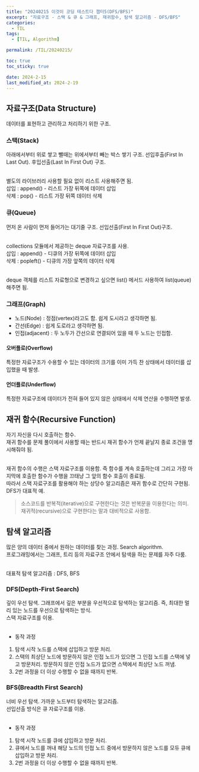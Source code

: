 ```yaml
---
title: "20240215 이것이 코딩 테스트다 챕터5(DFS/BFS)"
excerpt: "자료구조 - 스택 & 큐 & 그래프, 재귀함수, 탐색 알고리즘 - DFS/BFS"
categories:
  - TIL
tags:
  - [TIL, Algorithm]

permalink: /TIL/20240215/

toc: true
toc_sticky: true

date: 2024-2-15
last_modified_at: 2024-2-19
---
```


## 자료구조(Data Structure)
데이터를 표현하고 관리하고 처리하기 위한 구조.

### 스택(Stack)
아래에서부터 위로 쌓고 뺄때는 위에서부터 빼는 박스 쌓기 구조. 선입후출(First In Last Out). 후입선출(Last In First Out) 구조.<br><br>

별도의 라이브러리 사용할 필요 없이 리스트 사용해주면 됨.<br>
삽입 : append() - 리스트 가장 뒤쪽에 데이터 삽입 <br>
삭제 : pop() - 리스트 가장 뒤쪽 데이터 삭제 <br>

### 큐(Queue)
먼저 온 사람이 먼저 들어가는 대기줄 구조. 선입선출(First In First Out)구조.<br><br>

collections 모듈에서 제공하는 deque 자료구조를 사용.<br>
삽입 : append() - 디큐의 가장 뒤쪽에 데이터 삽입 <br>
삭제 : popleft() - 디큐의 가장 앞쪽의 데이터 삭제 <br><br>

deque 객체를 리스트 자료형으로 변경하고 싶으면 list() 메서드 사용하여 list(queue)해주면 됨.

### 그래프(Graph)
- 노드(Node) : 정점(vertex)라고도 함. 쉽게 도시라고 생각하면 됨.
- 간선(Edge) : 쉽게 도로라고 생각하면 됨.
- 인접(adjacent) : 두 노두가 간선으로 연결되어 있을 때 두 노드는 인접함.


  

#### 오버플로(Overflow)
특정한 자료구조가 수용할 수 있는 데이터의 크기를 이미 가득 찬 상태에서 데이터를 삽입했을 때 발생.

#### 언더플로(Underflow)
특정한 자료구조에 데이터가 전혀 들어 있지 않은 상태에서 삭제 연산을 수행하면 발생.


## 재귀 함수(Recursive Function)
자기 자신을 다시 호출하는 함수.<br>
재귀 함수를 문제 풀이에서 사용할 때는 반드시 재귀 함수가 언제 끝날지 종료 조건을 명시해줘야 됨.<br><br>

재귀 함수의 수행은 스택 자료구조를 이용함. 즉 함수를 계속 호출하는데 그리고 가장 마지막에 호출한 함수가 수행을 끄태냥 그 앞의 함수 호출이 종료됨.<br>
따라서 스택 자료구조를 활용해야 하는 상당수 알고리즘은 재귀 함수로 간단히 구현됨. DFS가 대표적 예.<br>

> 소스코드를 반복적(iterative)으로 구현한다는 것은 반복문을 이용한다는 의미. 재귀적(recursive)으로 구현한다는 말과 대비적으로 사용함.


## 탐색 알고리즘
많은 양의 데이터 중에서 원하는 데이터를 찾는 과정. Search algorithm.<br>
프로그래밍에서는 그래프, 트리 등의 자료구조 안에서 탐색을 하는 문제를 자주 다룸.<br><br>

대표적 탐색 알고리즘 : DFS, BFS

### DFS(Depth-First Search)
깊이 우선 탐색. 그래프에서 깊은 부분을 우선적으로 탐색하는 알고리즘. 즉, 최대한 멀리 있는 노드를 우선으로 탐색하는 방식.<br>
스택 자료구조를 이용.<br><br>

* 동작 과정
1. 탐색 시작 노드를 스택에 삽입하고 방문 처리.
2. 스택의 최상단 노드에 방문하지 않은 인접 노드가 있으면 그 인접 노드를 스택에 넣고 방문처리. 방문하지 않은 인접 노드가 없으면 스택에서 최상단 노드 꺼냄.
3. 2번 과정을 더 이상 수행할 수 없을 때까지 반복.

### BFS(Breadth First Search)
너비 우선 탐색. 가까운 노드부터 탐색하는 알고리즘. <br>
선입선출 방식은 큐 자료구조를 이용.<br><br>

* 동작 과정
1. 탐색 시작 노드를 큐에 삽입하고 방문 처리.
2. 큐에서 노드를 꺼내 해당 노드의 인접 노드 중에서 방문하지 않은 노드를 모듀 큐에 삽입하고 방문 처리.
3. 2번 과정을 더 이상 수행할 수 없을 때까지 반복.
